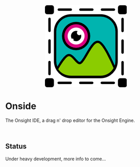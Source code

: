 <div align="center">
<img src="./files/logo/onside.png" alt="Onside"/>
</div>

# Onside

The Onsight IDE, a drag n' drop editor for the Onsight Engine.

<br />

## Status

Under heavy development, more info to come...

<br />
